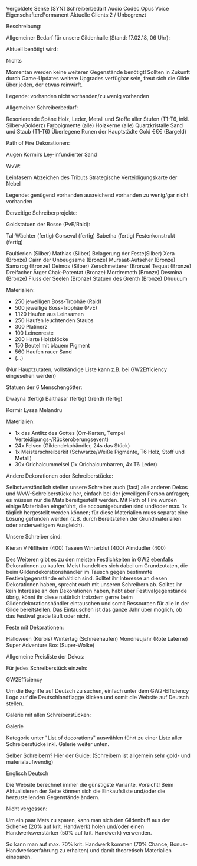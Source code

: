 Vergoldete Senke [SYN] Schreiberbedarf
Audio Codec:Opus Voice
Eigenschaften:Permanent
Aktuelle Clients:2 / Unbegrenzt

Beschreibung:

Allgemeiner Bedarf für unsere Gildenhalle:(Stand: 17.02.18, 06 Uhr):

Aktuell benötigt wird:


Nichts

Momentan werden keine weiteren Gegenstände benötigt! Sollten in Zukunft durch Game-Updates weitere Upgrades verfügbar sein, freut sich die Gilde über jeden, der etwas reinwirft.

Legende:
vorhanden
nicht vorhanden/zu wenig vorhanden




Allgemeiner Schreiberbedarf:


Resonierende Späne
Holz, Leder, Metall und Stoffe aller Stufen (T1-T6, inkl. Silber-/Golderz)
Farbpigmente (alle)
Holzkerne (alle)
Quarzkristalle
Sand und Staub (T1-T6)
Überlegene Runen der Hauptstädte
Gold €€€ (Bargeld)


Path of Fire Dekorationen:

Augen Kormirs
Ley-infundierter Sand


WvW:

Leinfasern
Abzeichen des Tributs
Strategische Verteidigungskarte der Nebel


Legende:
   genügend vorhanden
   ausreichend vorhanden
   zu wenig/gar nicht vorhanden


Derzeitige Schreiberprojekte:

Goldstatuen der Bosse (PvE/Raid):


Tal-Wächter (fertig)
Gorseval (fertig)
Sabetha (fertig)
Festenkonstrukt (fertig)

Faultierion (Silber)
Mathias (Silber)
Belagerung der Feste(Silber)
Xera (Bronze)
Cairn der Unbeugsame (Bronze)
Mursaat-Aufseher (Bronze)
Samarog (Bronze)
Deimos (Silber)
Zerschmetterer (Bronze)
Tequat (Bronze)
Dreifacher Ärger 
Chak-Potentat (Bronze)
Mordremoth (Bronze)
Desmina (Bronze)
Fluss der Seelen (Bronze)
Statuen des Grenth (Bronze)
Dhuuuum


Materialien:
 - 250 jeweiligen Boss-Trophäe (Raid)
 - 500 jeweilige Boss-Trophäe (PvE)
 - 1.120 Haufen aus Leinsamen
 - 250 Haufen leuchtenden Staubs
 - 300 Platinerz
 - 100 Leinenreste
 - 200 Harte Holzblöcke
 - 150 Beutel mit blauem Pigment
 - 560 Haufen rauer Sand
 - (...)

(Nur Hauptzutaten, vollständige Liste kann z.B. bei GW2Efficiency eingesehen werden)

Statuen der 6 Menschengötter:


Dwayna (fertig)
Balthasar (fertig)
Grenth (fertig)

Kormir
Lyssa
Melandru


Materialien:
- 1x das Antlitz des Gottes (Orr-Karten, Tempel Verteidigungs-/Rückeroberungsevent)
- 24x Felsen (Gildendekohändler, 24s das Stück)
- 1x Meisterschreiberkit (Schwarze/Weiße Pigmente, T6 Holz, Stoff und Metall)
- 30x Orichalcummeisel (1x Orichalcumbarren, 4x T6 Leder)


Andere Dekorationen oder Schreiberstücke:

Selbstverständlich stellen unsere Schreiber auch (fast) alle anderen Dekos und WvW-Schreiberstücke her, einfach bei der jeweiligen Person anfragen; es müssen nur die Mats bereitgestellt werden. 
Mit Path of Fire wurden einige Materialien eingeführt, die accountgebunden sind und/oder max. 1x täglich hergestellt werden können; für diese Materialien muss separat eine Lösung gefunden werden (z.B. durch Bereitstellen der Grundmaterialien oder anderweitigem Ausgleich).

Unsere Schreiber sind:



Kieran V Niflheim (400)
Taseen Winterblut (400)
Almdudler (400)



Des Weiteren gibt es zu den meisten Festlichkeiten in GW2 ebenfalls Dekorationen zu kaufen. Meist handelt es sich dabei um Grundzutaten, die beim Gildendekorationshändler im Tausch gegen bestimmte Festivalgegenstände erhältlich sind. Solltet ihr Interesse an diesen Dekorationen haben, sprecht euch mit unseren Schreibern ab. 
Solltet ihr kein Interesse an den Dekorationen haben, habt aber Festivalgegenstände übrig, könnt ihr diese natürlich trotzdem gerne beim Gildendekorationshändler eintauschen und somit Ressourcen für alle in der Gilde bereitstellen. Das Eintauschen ist das ganze Jahr über möglich, ob das Festival grade läuft oder nicht.

Feste mit Dekorationen: 


Halloween (Kürbis)
Wintertag (Schneehaufen)
Mondneujahr (Rote Laterne)
Super Adventure Box (Super-Wolke)


Allgemeine Preisliste der Dekos: 

Für jedes Schreiberstück einzeln:


GW2Efficiency


Um die Begriffe auf Deutsch zu suchen, einfach unter dem GW2-Efficiency Logo auf die Deutschlandflagge klicken und somit die Website auf Deutsch stellen.

Galerie mit allen Schreiberstücken:


Galerie

Kategorie unter "List of decorations" auswählen führt zu einer Liste aller Schreiberstücke inkl. Galerie weiter unten.

Selber Schreibern? Hier der Guide:
(Schreibern ist allgemein sehr gold- und materialaufwendig)


Englisch     Deutsch


Die Website berechnet immer die günstigste Variante.
Vorsicht! Beim Aktualisieren der Seite können sich die Einkaufsliste und/oder die herzustellenden Gegenstände ändern.

Nicht vergessen:

Um ein paar Mats zu sparen, kann man sich den Gildenbuff aus der Schenke (20% auf krit. Handwerk) holen und/oder einen Handwerksverstärker (50% auf krit. Handwerk) verwenden.

So kann man auf max. 70% krit. Handwerk kommen (70% Chance, Bonus-Handwerkserfahrung zu erhalten) und damit theoretisch Materialien einsparen.
